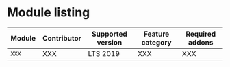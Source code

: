 # Module listing

Module | Contributor | Supported version | Feature category | Required addons
--- | --- | --- | --- | ---
`XXX` | XXX  | LTS 2019 | XXX  | XXX
